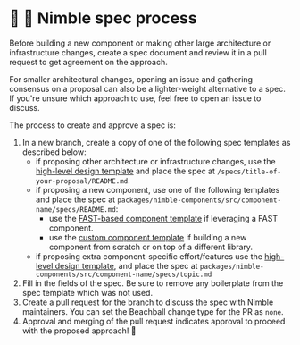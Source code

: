 # 🧐 📄 Nimble spec process

Before building a new component or making other large architecture or infrastructure changes, create a spec document and review it in a pull request to get agreement on the approach.

For smaller architectural changes, opening an issue and gathering consensus on a proposal can also be a lighter-weight alternative to a spec. If you're unsure which approach to use, feel free to open an issue to discuss.

The process to create and approve a spec is:

1. In a new branch, create a copy of one of the following spec templates as described below:
   - if proposing other architecture or infrastructure changes, use the [high-level design template](/specs/templates/high-level-design.md) and place the spec at `/specs/title-of-your-proposal/README.md`.
   - if proposing a new component, use one of the following templates and place the spec at `packages/nimble-components/src/component-name/specs/README.md`:
      - use the [FAST-based component template](/specs/templates/fast-based-component.md) if leveraging a FAST component.
      - use the [custom component template](/specs/templates/custom-component.md) if building a new component from scratch or on top of a different library.
   - if proposing extra component-specific effort/features use the [high-level design template](/specs/templates/high-level-design.md), and place the spec at `packages/nimble-components/src/component-name/specs/topic.md`
2. Fill in the fields of the spec. Be sure to remove any boilerplate from the spec template which was not used. 
3. Create a pull request for the branch to discuss the spec with Nimble maintainers. You can set the Beachball change type for the PR as `none`.
4. Approval and merging of the pull request indicates approval to proceed with the proposed approach! 🥳
